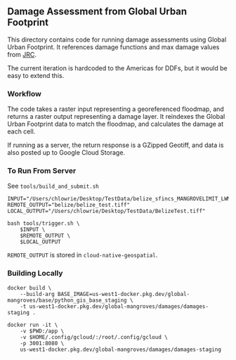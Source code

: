 ## Damage Assessment from Global Urban Footprint
This directory contains code for running damage assessments using Global Urban Footprint.  It references damage functions and max damage values from [JRC](https://publications.jrc.ec.europa.eu/repository/handle/JRC105688).

The current iteration is hardcoded to the Americas for DDFs, but it would be easy to extend this.

### Workflow
The code takes a raster input representing a georeferenced floodmap, and returns a raster output representing a damage layer.  It reindexes the Global Urban Footprint data to match the floodmap, and calculates the damage at each cell.

If running as a server, the return response is a GZipped Geotiff, and data is also posted up to Google Cloud Storage.

### To Run From Server
See `tools/build_and_submit.sh`
```
INPUT="/Users/chlowrie/Desktop/TestData/belize_sfincs_MANGROVELIMIT_LWM_MANNING_090020_hmax.tif"
REMOTE_OUTPUT="belize/belize_test.tiff"
LOCAL_OUTPUT="/Users/chlowrie/Desktop/TestData/BelizeTest.tiff"

bash tools/trigger.sh \
    $INPUT \
    $REMOTE_OUTPUT \
    $LOCAL_OUTPUT
```

`REMOTE_OUTPUT` is stored in `cloud-native-geospatial`.

### Building Locally
```
docker build \
    --build-arg BASE_IMAGE=us-west1-docker.pkg.dev/global-mangroves/base/python_gis_base_staging \
    -t us-west1-docker.pkg.dev/global-mangroves/damages/damages-staging .

docker run -it \
    -v $PWD:/app \
    -v $HOME/.config/gcloud/:/root/.config/gcloud \
    -p 3001:8080 \
    us-west1-docker.pkg.dev/global-mangroves/damages/damages-staging
```